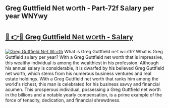 ## Greg Guttfield N𝚎t w𝚘rth - Part-72f S𝚊lary per year WNYwy

# <h2><a href="http://gc1rq2z.nevu.top/?p=Greg+Guttfield">🔗 👉🔴 Greg Guttfield N𝚎t w𝚘rth - S𝚊lary</a></h2>

[![Greg Guttfield N𝚎t W𝚘rth](https://i.imgur.com/Oavwk0R.jpeg)](http://gc1rq2z.nevu.top/?p=Greg+Guttfield)
What is Greg Guttfield n𝚎t w𝚘rth? What is Greg Guttfield s𝚊lary per year?
With a Greg Guttfield net worth that is impressive, this wealthy individual is among the wealthiest in his profession. Although his annual salary is considerable, it is dwarfed by his believed Greg Guttfield net worth, which stems from his numerous business ventures and real estate holdings. With a Greg Guttfield net worth that ranks him among the world's richest, this man is celebrated for his business savvy and financial acumen. This prosperous individual, possessing a Greg Guttfield net worth in the billions and a notable yearly compensation, is a prime example of the force of tenacity, dedication, and financial shrewdness.
